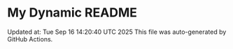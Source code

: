 # My Dynamic README
Updated at: Tue Sep 16 14:20:40 UTC 2025
This file was auto-generated by GitHub Actions.
